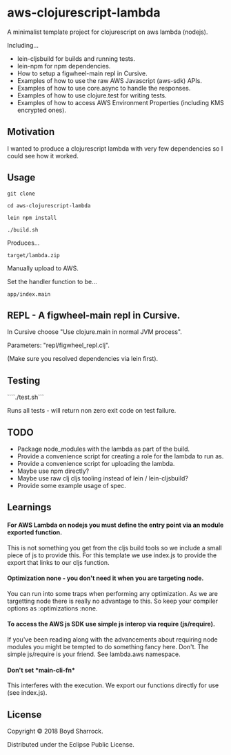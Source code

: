 # aws-clojurescript-lambda

A minimalist template project for clojurescript on aws lambda (nodejs).

Including...

- lein-cljsbuild for builds and running tests.
- lein-npm for npm dependencies.
- How to setup a figwheel-main repl in Cursive.
- Examples of how to use the raw AWS Javascript (aws-sdk) APIs.
- Examples of how to use core.async to handle the responses.
- Examples of how to use clojure.test for writing tests.
- Examples of how to access AWS Environment Properties (including KMS encrypted ones).

## Motivation

I wanted to produce a clojurescript lambda with very few dependencies so I could see how it worked. 

## Usage

```
git clone

cd aws-clojurescript-lambda

lein npm install

./build.sh
```

Produces... 

```
target/lambda.zip
```

Manually upload to AWS.

Set the handler function to be...

```
app/index.main
```

## REPL - A figwheel-main repl in Cursive.

In Cursive choose "Use clojure.main in normal JVM process".

Parameters: "repl/figwheel_repl.clj".

(Make sure you resolved dependencies via lein first).

## Testing

````./test.sh```

Runs all tests - will return non zero exit code on test failure.

## TODO

- Package node_modules with the lambda as part of the build.
- Provide a convenience script for creating a role for the lambda to run as.
- Provide a convenience script for uploading the lambda.
- Maybe use npm directly?
- Maybe use raw clj cljs tooling instead of lein / lein-cljsbuild?
- Provide some example usage of spec.

## Learnings

#### For AWS Lambda on nodejs you must define the entry point via an module exported function.

This is not something you get from the cljs build tools so we include a small piece of js to provide this. 
For this template we use index.js to provide the export that links to our cljs function.

#### Optimization none - you don't need it when you are targeting node.

You can run into some traps when performing any optimization. As we are targetting node there is 
really no advantage to this. So keep your compiler options as :optimizations :none.

#### To access the AWS js SDK use simple js interop via require (js/require).

If you've been reading along with the advancements about requiring node modules you might be tempted
to do something fancy here.  Don't. The simple js/require is your friend. See lambda.aws namespace.

#### Don't set \*main-cli-fn\* 

This interferes with the execution. We export our functions directly for use (see index.js).


## License

Copyright © 2018 Boyd Sharrock.

Distributed under the Eclipse Public License.
